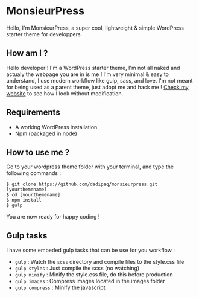 # MonsieurPress
Hello, I'm MonsieurPress, a super cool, lightweight & simple WordPress starter theme for developpers

## How am I ?
Hello developer ! I'm a WordPress starter theme, I'm not all naked and actualy the webpage you are in is me ! I'm very minimal & easy to understand, I use modern workflow like gulp, sass, and love. I'm not meant for being used as a parent theme, just adopt me and hack me ! [Check my website](http://www.monsieurpress.com/ "MonsieurPress") to see how I look without modification.

## Requirements
- A working WordPress installation
- Npm (packaged in node)

## How to use me ?
Go to your wordpress theme folder with your terminal, and type the following commands :

	$ git clone https://github.com/dadipaq/monsieurpress.git [yourthemename]
    $ cd [yourthemename]
	$ npm install
	$ gulp

You are now ready for happy coding !

## Gulp tasks
I have some embeded gulp tasks that can be use for you workflow :

- `gulp` : Watch the `scss` directory and compile files to the style.css file
- `gulp styles` : Just compile the scss (no watching)
- `gulp minify` : Minify the style.css file, do this before production
- `gulp images` : Compress images located in the images folder
- `gulp compress` : Minify the javascript
